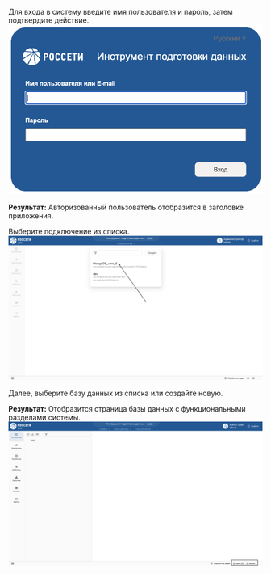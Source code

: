 Для входа в систему введите имя пользователя и пароль, затем подтвердите действие.
![1_Auth page.png](../images/1_Start_to_work/1_Vhod_v_systemy/1_Auth%20page.png)

**Результат:**
Авторизованный пользователь отобразится в заголовке приложения.

Выберите подключение из списка.
![3_Choose_connection.png](../images/1_Start_to_work/1_Vhod_v_systemy/3_Choose_connection.png)

Далее, выберите базу данных из списка или создайте новую.

**Результат:**
Отобразится страница базы данных с функциональными разделами системы.
![4_DB_page.png](../images/1_Start_to_work/1_Vhod_v_systemy/4_DB_page.png)





